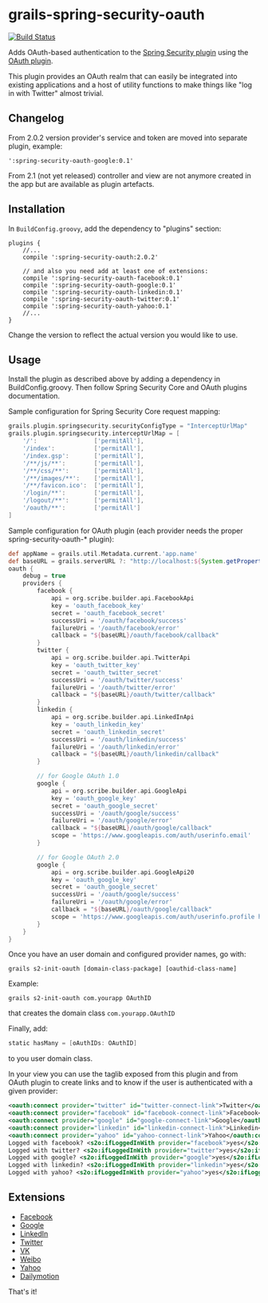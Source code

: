 grails-spring-security-oauth
============================

[![Build Status](https://travis-ci.org/enr/grails-spring-security-oauth.png?branch=master)](https://travis-ci.org/enr/grails-spring-security-oauth)

Adds OAuth-based authentication to the [Spring Security plugin][spring-security-plugin] using the [OAuth plugin][oauth-plugin].

This plugin provides an OAuth realm that can easily be integrated into existing applications and a host of utility functions to make things like "log in with Twitter" almost trivial.


Changelog
---------

From 2.0.2 version provider's service and token are moved into separate plugin, example:

    ':spring-security-oauth-google:0.1'

From 2.1 (not yet released) controller and view are not anymore created in the app but are available as plugin artefacts.


Installation
------------

In `BuildConfig.groovy`, add the dependency to "plugins" section:

    plugins {
        //...
        compile ':spring-security-oauth:2.0.2'

        // and also you need add at least one of extensions:
        compile ':spring-security-oauth-facebook:0.1'
        compile ':spring-security-oauth-google:0.1'
        compile ':spring-security-oauth-linkedin:0.1'
        compile ':spring-security-oauth-twitter:0.1'
        compile ':spring-security-oauth-yahoo:0.1'
        //...
    }

Change the version to reflect the actual version you would like to use.


Usage
-----

Install the plugin as described above by adding a dependency in BuildConfig.groovy. Then follow Spring Security Core and OAuth plugins documentation.

Sample configuration for Spring Security Core request mapping:

```groovy
grails.plugin.springsecurity.securityConfigType = "InterceptUrlMap"
grails.plugin.springsecurity.interceptUrlMap = [
    '/':                ['permitAll'],
    '/index':           ['permitAll'],
    '/index.gsp':       ['permitAll'],
    '/**/js/**':        ['permitAll'],
    '/**/css/**':       ['permitAll'],
    '/**/images/**':    ['permitAll'],
    '/**/favicon.ico':  ['permitAll'],
    '/login/**':        ['permitAll'],
    '/logout/**':       ['permitAll'],
    '/oauth/**':        ['permitAll']
]
```

Sample configuration for OAuth plugin (each provider needs the proper spring-security-oauth-* plugin):

```groovy
def appName = grails.util.Metadata.current.'app.name'
def baseURL = grails.serverURL ?: "http://localhost:${System.getProperty('server.port', '8080')}/${appName}"
oauth {
    debug = true
    providers {
        facebook {
            api = org.scribe.builder.api.FacebookApi
            key = 'oauth_facebook_key'
            secret = 'oauth_facebook_secret'
            successUri = '/oauth/facebook/success'
            failureUri = '/oauth/facebook/error'
            callback = "${baseURL}/oauth/facebook/callback"
        }
        twitter {
            api = org.scribe.builder.api.TwitterApi
            key = 'oauth_twitter_key'
            secret = 'oauth_twitter_secret'
            successUri = '/oauth/twitter/success'
            failureUri = '/oauth/twitter/error'
            callback = "${baseURL}/oauth/twitter/callback"
        }
        linkedin {
            api = org.scribe.builder.api.LinkedInApi
            key = 'oauth_linkedin_key'
            secret = 'oauth_linkedin_secret'
            successUri = '/oauth/linkedin/success'
            failureUri = '/oauth/linkedin/error'
            callback = "${baseURL}/oauth/linkedin/callback"
        }

        // for Google OAuth 1.0
        google {
            api = org.scribe.builder.api.GoogleApi
            key = 'oauth_google_key'
            secret = 'oauth_google_secret'
            successUri = '/oauth/google/success'
            failureUri = '/oauth/google/error'
            callback = "${baseURL}/oauth/google/callback"
            scope = 'https://www.googleapis.com/auth/userinfo.email'
        }

        // for Google OAuth 2.0
        google {
            api = org.scribe.builder.api.GoogleApi20
            key = 'oauth_google_key'
            secret = 'oauth_google_secret'
            successUri = '/oauth/google/success'
            failureUri = '/oauth/google/error'
            callback = "${baseURL}/oauth/google/callback"
            scope = 'https://www.googleapis.com/auth/userinfo.profile https://www.googleapis.com/auth/userinfo.email'
        }
    }
}
```

Once you have an user domain and configured provider names, go with:

    grails s2-init-oauth [domain-class-package] [oauthid-class-name]

Example:

    grails s2-init-oauth com.yourapp OAuthID

that creates the domain class `com.yourapp.OAuthID`

Finally, add:

```groovy
static hasMany = [oAuthIDs: OAuthID]
```

to you user domain class.

In your view you can use the taglib exposed from this plugin and from OAuth plugin to create links and to know if the user is authenticated with a given provider:

```xml
<oauth:connect provider="twitter" id="twitter-connect-link">Twitter</oauth:connect>
<oauth:connect provider="facebook" id="facebook-connect-link">Facebook</oauth:connect>
<oauth:connect provider="google" id="google-connect-link">Google</oauth:connect>
<oauth:connect provider="linkedin" id="linkedin-connect-link">Linkedin</oauth:connect>
<oauth:connect provider="yahoo" id="yahoo-connect-link">Yahoo</oauth:connect>
Logged with facebook? <s2o:ifLoggedInWith provider="facebook">yes</s2o:ifLoggedInWith><s2o:ifNotLoggedInWith provider="facebook">no</s2o:ifNotLoggedInWith>
Logged with twitter? <s2o:ifLoggedInWith provider="twitter">yes</s2o:ifLoggedInWith><s2o:ifNotLoggedInWith provider="twitter">no</s2o:ifNotLoggedInWith>
Logged with google? <s2o:ifLoggedInWith provider="google">yes</s2o:ifLoggedInWith><s2o:ifNotLoggedInWith provider="google">no</s2o:ifNotLoggedInWith>
Logged with linkedin? <s2o:ifLoggedInWith provider="linkedin">yes</s2o:ifLoggedInWith><s2o:ifNotLoggedInWith provider="linkedin">no</s2o:ifNotLoggedInWith>
Logged with yahoo? <s2o:ifLoggedInWith provider="yahoo">yes</s2o:ifLoggedInWith><s2o:ifNotLoggedInWith provider="yahoo">no</s2o:ifNotLoggedInWith>
```

Extensions
----------

* [Facebook][spring-security-oauth-facebook-plugin]
* [Google][spring-security-oauth-google-plugin]
* [LinkedIn][spring-security-oauth-linkedin-plugin]
* [Twitter][spring-security-oauth-twitter-plugin]
* [VK][spring-security-oauth-vkontakte-plugin]
* [Weibo][spring-security-oauth-weibo-plugin]
* [Yahoo][spring-security-oauth-yahoo-plugin]
* [Dailymotion][spring-security-oauth-dailymotion-plugin]

That's it!

[spring-security-plugin]: http://grails.org/plugin/spring-security-core
[oauth-plugin]: http://grails.org/plugin/oauth
[spring-security-oauth-facebook-plugin]: https://github.com/donbeave/grails-spring-security-oauth-facebook
[spring-security-oauth-google-plugin]: https://github.com/donbeave/grails-spring-security-oauth-google
[spring-security-oauth-linkedin-plugin]: https://github.com/donbeave/grails-spring-security-oauth-linkedin
[spring-security-oauth-twitter-plugin]: https://github.com/donbeave/grails-spring-security-oauth-twitter
[spring-security-oauth-vkontakte-plugin]: https://github.com/donbeave/grails-spring-security-oauth-vkontakte
[spring-security-oauth-weibo-plugin]: https://github.com/donbeave/grails-spring-security-oauth-weibo
[spring-security-oauth-yahoo-plugin]: https://github.com/donbeave/grails-spring-security-oauth-yahoo
[spring-security-oauth-dailymotion-plugin]: https://github.com/tamershahin/grails-spring-security-oauth-dailymotion
